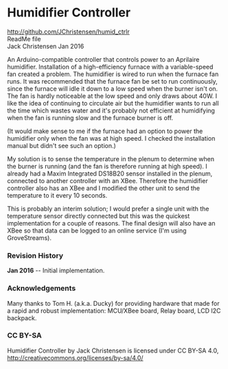 # Humidifier Controller #
http://github.com/JChristensen/humid_ctrlr  
ReadMe file  
Jack Christensen Jan 2016  

An Arduino-compatible controller that controls power to an Aprilaire humidifier. Installation of a high-efficiency furnace with a variable-speed fan created a problem. The humidifier is wired to run when the furnace fan runs. It was recommended that the furnace fan be set to run continuously, since the furnace will idle it down to a low speed when the burner isn't on. The fan is hardly noticeable at the low speed and only draws about 40W. I like the idea of continuing to circulate air but the humidifier wants to run all the time which wastes water and it's probably not efficient at humidifying when the fan is running slow and the furnace burner is off.

(It would make sense to me if the furnace had an option to power the humidifier only when the fan was at high speed. I checked the installation manual but didn't see such an option.)

My solution is to sense the temperature in the plenum to determine when the burner is running (and the fan is therefore running at high speed). I already had a Maxim Integrated DS18B20 sensor installed in the plenum, connected to another controller with an XBee. Therefore the humidifier controller also has an XBee and I modified the other unit to send the temperature to it every 10 seconds.

This is probably an interim solution; I would prefer a single unit with the temperature sensor directly connected but this was the quickest implementation for a couple of reasons. The final design will also have an XBee so that data can be logged to an online service (I'm using GroveStreams).

### Revision History ###

**Jan 2016** -- Initial implementation.
### Acknowledgements ###
Many thanks to Tom H. (a.k.a. Ducky) for providing hardware that made for a rapid and robust implementation: MCU/XBee board, Relay board, LCD I2C backpack.

### CC BY-SA ###
Humidifier Controller by Jack Christensen is licensed under CC BY-SA 4.0, http://creativecommons.org/licenses/by-sa/4.0/
